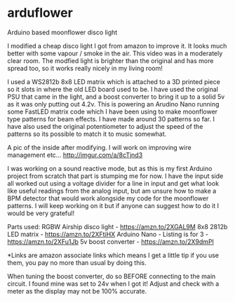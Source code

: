 # arduflower
Arduino based moonflower disco light

I modified a cheap disco light I got from amazon to improve it. It looks much better with some vapour / smoke in the air. This video was in a moderately clear room. The modfied light is brighter than the original and has more spread too, so it works really nicely in my living room!

I used a WS2812b 8x8 LED matrix which is attached to a 3D printed piece so it slots in where the old LED board used to be. I have used the original PSU that came in the light, and a boost converter to bring it up to a solid 5v as it was only putting out 4.2v. This is powering an Arudino Nano running some FastLED matrix code which I have been using to make moonflower type patterns for beam effects. I have made around 30 patterns so far. I have also used the original potentiometer to adjust the speed of the patterns so its possible to match it to music somewhat.

A pic of the inside after modifying. I will work on improving wire management etc...  http://imgur.com/a/8cTjnd3

I was working on a sound reactive mode, but as this is my first Arduino project from scratch that part is stumping me for now. I have the input side all worked out using a voltage divider for a line in input and get what look like useful readings from the analog input, but am unsure how to make a BPM detector that would work alongside my code for the moonflower patterns. I will keep working on it but if anyone can suggest how to do it I would be very grateful!

Parts used:
RGBW Airship disco light - https://amzn.to/2XGAL9M
8x8 2812b LED matrix - https://amzn.to/2XFtiHX
Arduino Nano - Listing is for 3 - https://amzn.to/2XFu1Jb
5v boost converter - https://amzn.to/2X9dmPl

*Links are amazon associate links which means I get a little tip if you use them, you pay no more than usual by doing this.

When tuning the boost converter, do so BEFORE connecting to the main circuit. I found mine was set to 24v when I got it! Adjust and check with a meter as the display may not be 100% accurate.
